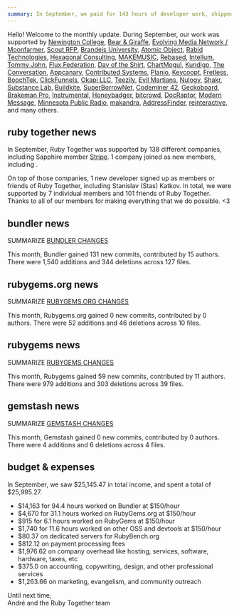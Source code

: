 ```yaml
---
summary: In September, we paid for 143 hours of developer work, shipped a RubyGems security release, and hired some security-focused help.
---
```


Hello! Welcome to the monthly update. During September, our work was supported by [Newington College](https://newington.nsw.edu.au), [Bear & Giraffe](http://bearandgiraffe.com), [Evolving Media Network / Moonfarmer](http://www.evolvingmedia.net/), [Scout RFP](http://www.scoutrfp.com), [Brandeis University](http://), [Atomic Object](http://atomicobject.com), [Rabid Technologies](https://www.rabid.co.nz/), [Hexagonal Consulting](http://www.hexagonalconsulting.com/), [MAKEMUSIC](http://www.makemusic.com/), [Rebased](http://rebased.com), [Intellum](http://www.intellum.com), [Tommy John](https://www.tommyjohn.com), [Flux Federation](http://Powershop.com), [Day of the Shirt](https://dayoftheshirt.com), [ChartMogul](https://chartmogul.com), [Kundigo](http://kundigo.pro), [The Conversation](https://theconversation.com), [Appcanary](https://appcanary.com), [Contributed Systems](http://www.contribsys.com), [Planio](https://plan.io), [Keycoopt](http://keycooptsystem.com), [Fretless](http://www.getfretless.com), [BoochTek](http://www.boochtek.com), [ClickFunnels](http://www.clickfunnels.com), [Okapi LLC](https://www.okapi.io), [Teezily](https://teezily.com), [Evil Martians](https://evilmartians.com), [Nulogy](http://www.nulogy.com), [Shakr](https://www.shakr.com/), [Substance Lab](http://substancelab.com), [Buildkite](https://buildkite.com), [SuperBorrowNet](http://superborrownet.com), [Codeminer 42](http://www.codeminer42.com), [Geckoboard](https://www.geckoboard.com), [Brakeman Pro](https://brakemanpro.com/), [Instrumental](https://instrumentalapp.com), [Honeybadger](https://www.honeybadger.io/), [bitcrowd](http://bitcrowd.net), [DocRaptor](https://docraptor.com), [Modern Message](http://www.modernmsg.com), [Minnesota Public Radio](http://www.mprnews.org), [makandra](https://makandra.com), [AddressFinder](https://addressfinder.nz), [reinteractive](https://reinteractive.com/), and many others.

## ruby together news



In September, Ruby Together was supported by 138 different companies, including Sapphire member [Stripe](https://stripe.com). 1 company joined as new members, including .

On top of those companies, 1 new developer signed up as members or friends of Ruby Together, including Stanislav (Stas) Katkov. In total, we were supported by 7 individual members and 101 friends of Ruby Together. Thanks to all of our members for making everything that we do possible. &lt;3

## bundler news

SUMMARIZE [BUNDLER CHANGES](https://github.com/bundler/bundler/compare/master@%7B2017-08-01%7D...master@%7B2017-09-01%7D)

This month, Bundler gained 131 new commits, contributed by 15 authors. There were 1,540 additions and 344 deletions across 127 files.

## rubygems.org news

SUMMARIZE [RUBYGEMS.ORG CHANGES](https://github.com/rubygems/rubygems.org/compare/master@%7B2017-08-01%7D...master@%7B2017-09-01%7D)

This month, Rubygems.org gained 0 new commits, contributed by 0 authors. There were 52 additions and 46 deletions across 10 files.

## rubygems news

SUMMARIZE [RUBYGEMS CHANGES](https://github.com/rubygems/rubygems/compare/master@%7B2017-08-01%7D...master@%7B2017-09-01%7D)

This month, Rubygems gained 59 new commits, contributed by 11 authors. There were 979 additions and 303 deletions across 39 files.

## gemstash news

SUMMARIZE [GEMSTASH CHANGES](https://github.com/bundler/gemstash/compare/master@%7B2017-08-01%7D...master@%7B2017-09-01%7D)

This month, Gemstash gained 0 new commits, contributed by 0 authors. There were 4 additions and 6 deletions across 4 files.

## budget &amp; expenses

In September, we saw $25,145.47 in total income, and spent a total of $25,995.27.

* $14,163 for 94.4 hours worked on Bundler at $150/hour
* $4,670 for 31.1 hours worked on RubyGems.org at $150/hour
* $915 for 6.1 hours worked on RubyGems at $150/hour
* $1,740 for 11.6 hours worked on other OSS and devtools at $150/hour
* $80.37 on dedicated servers for RubyBench.org
* $812.12 on payment processing fees
* $1,976.62 on company overhead like hosting, services, software, hardware, taxes, etc
* $375.0 on accounting, copywriting, design, and other professional services
* $1,263.66 on marketing, evangelism, and community outreach

Until next time,<br>
André and the Ruby Together team